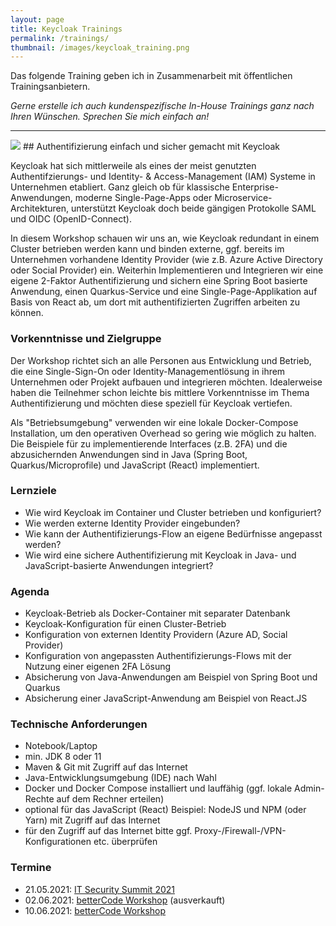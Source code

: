 ```yaml
---
layout: page
title: Keycloak Trainings
permalink: /trainings/
thumbnail: /images/keycloak_training.png
---
```


Das folgende Training geben ich in Zusammenarbeit mit öffentlichen Trainingsanbietern.

_Gerne erstelle ich auch kundenspezifische In-House Trainings ganz nach Ihren Wünschen. Sprechen Sie mich einfach an!_

---

<img src="{{ page.thumbnail }}" class="postimg"/>
## Authentifizierung einfach und sicher gemacht mit Keycloak

Keycloak hat sich mittlerweile als eines der meist genutzten Authentifzierungs- und Identity- & Access-Management (IAM) Systeme in Unternehmen etabliert. Ganz gleich ob für klassische Enterprise-Anwendungen, moderne Single-Page-Apps oder Microservice-Architekturen, unterstützt Keycloak doch beide gängigen Protokolle SAML und OIDC (OpenID-Connect).

In diesem Workshop schauen wir uns an, wie Keycloak redundant in einem Cluster betrieben werden kann und binden externe, ggf. bereits im Unternehmen vorhandene Identity Provider (wie z.B. Azure Active Directory oder Social Provider) ein. Weiterhin Implementieren und Integrieren wir eine eigene 2-Faktor Authentifizierung und sichern eine Spring Boot basierte Anwendung, einen Quarkus-Service und eine Single-Page-Applikation auf Basis von React ab, um dort mit authentifizierten Zugriffen arbeiten zu können.

### Vorkenntnisse und Zielgruppe

Der Workshop richtet sich an alle Personen aus Entwicklung und Betrieb, die eine Single-Sign-On oder Identity-Managementlösung in ihrem Unternehmen oder Projekt aufbauen und integrieren möchten. Idealerweise haben die Teilnehmer schon leichte bis mittlere Vorkenntnisse im Thema Authentifizierung und möchten diese speziell für Keycloak vertiefen.

Als "Betriebsumgebung" verwenden wir eine lokale Docker-Compose Installation, um den operativen Overhead so gering wie möglich zu halten. Die Beispiele für zu implementierende Interfaces (z.B. 2FA) und die abzusichernden Anwendungen sind in Java (Spring Boot, Quarkus/Microprofile) und JavaScript (React) implementiert.

### Lernziele

* Wie wird Keycloak im Container und Cluster betrieben und konfiguriert?
* Wie werden externe Identity Provider eingebunden?
* Wie kann der Authentifizierungs-Flow an eigene Bedürfnisse angepasst werden?
* Wie wird eine sichere Authentifizierung mit Keycloak in Java- und JavaScript-basierte Anwendungen integriert?

### Agenda

* Keycloak-Betrieb als Docker-Container mit separater Datenbank
* Keycloak-Konfiguration für einen Cluster-Betrieb
* Konfiguration von externen Identity Providern (Azure AD, Social Provider)
* Konfiguration von angepassten Authentifizierungs-Flows mit der Nutzung einer eigenen 2FA Lösung
* Absicherung von Java-Anwendungen am Beispiel von Spring Boot und Quarkus
* Absicherung einer JavaScript-Anwendung am Beispiel von React.JS

### Technische Anforderungen

* Notebook/Laptop
* min. JDK 8 oder 11
* Maven & Git mit Zugriff auf das Internet
* Java-Entwicklungsumgebung (IDE) nach Wahl
* Docker und Docker Compose installiert und lauffähig (ggf. lokale Admin-Rechte auf dem Rechner erteilen)
* optional für das JavaScript (React) Beispiel: NodeJS und NPM (oder Yarn) mit Zugriff auf das Internet
* für den Zugriff auf das Internet bitte ggf. Proxy-/Firewall-/VPN-Konfigurationen etc. überprüfen

### Termine

* 21.05.2021: [IT Security Summit 2021](https://it-security-summit.de/it-security-summit/authentifizierung-einfach-und-sicher-gemacht-mit-keycloak-teil-1/)
* 02.06.2021: [betterCode Workshop](https://api.bettercode.eu/lecture_compact1.php?id=12885&source=0) (ausverkauft)
* 10.06.2021: [betterCode Workshop](https://api.bettercode.eu/lecture_compact1.php?id=13002&source=0)
